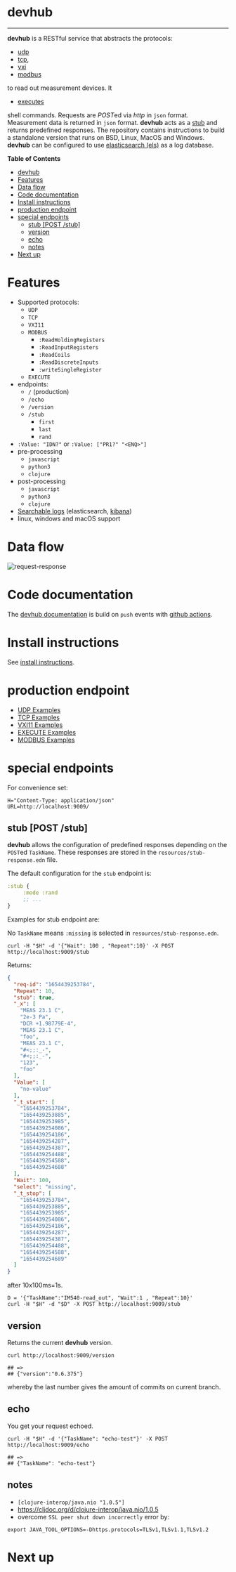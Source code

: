 # devhub
***

**devhub** is a RESTful service that abstracts the protocols:

* [udp](#udp)
* [tcp](#tcp),
* [vxi](#vxi)
* [modbus](#modbus)

to read out measurement devices. It

* [executes](#execute)

shell commands.  Requests are *POST*ed via *http*
in `json` format. Measurement data is returned in `json`
format. **devhub** acts as a [stub](#stub-post-stub) and returns
predefined responses. The repository contains instructions to build a
standalone version that runs on BSD, Linux, MacOS and
Windows. **devhub** can be configured to use [elasticsearch
(els)](#elasticsearch-els) as a log database.

<!-- markdown-toc start - Don't edit this section. Run M-x markdown-toc-refresh-toc -->
**Table of Contents**

- [devhub](#devhub)
- [Features](#features)
- [Data flow](#data-flow)
- [Code documentation](#code-documentation)
- [Install instructions](#install-instructions)
- [production endpoint](#production-endpoint)
- [special endpoints](#special-endpoints)
    - [stub [POST /stub]](#stub-post-stub)
    - [version](#version)
    - [echo](#echo)
    - [notes](#notes)
- [Next up](#next-up)

<!-- markdown-toc end -->


# Features

* Supported protocols:
    * `UDP`
    * `TCP`
    * `VXI11`
    * `MODBUS`
        * `:ReadHoldingRegisters`
        * `:ReadInputRegisters`
        * `:ReadCoils`
        * `:ReadDiscreteInputs`
        * `:writeSingleRegister`
    * `EXECUTE`
* endpoints:
    * `/` (production)
    * `/echo`
    * `/version`
    * `/stub`
        * `first`
        * `last`
        * `rand`
* `:Value: "IDN?"` or `:Value: ["PR1?" "<ENQ>"]`
* pre-processing
    * `javascript`
    * `python3`
    * `clojure`
* post-processing
    * `javascript`
    * `python3`
    * `clojure`
* [Searchable logs](#µlog) (elasticsearch, [kibana](#kibana))
* linux, windows and macOS support

# Data flow

![request-response](./req-res.svg)

# Code documentation

The [devhub documentation](https://wactbprot.github.io/devhub/) is
build on `push` events with [github actions](https://docs.github.com/en/actions).

# Install instructions

See [install instructions](./INSTALL.md).


# production endpoint

* [UDP Examples](./EXAMPLES-UDP.md)
* [TCP Examples](./EXAMPLES-TCP.md)
* [VXI11 Examples](./EXAMPLES-VXI11.md)
* [EXECUTE Examples](./EXAMPLES-EXECUTE.md)
* [MODBUS Examples](./EXAMPLES-MODBUS.md)

# special endpoints

For convenience set:

```shell
H="Content-Type: application/json"
URL=http://localhost:9009/
```

## stub [POST /stub]

**devhub** allows the configuration of predefined responses depending on the `POST`ed
`TaskName`. These responses are stored in the `resources/stub-response.edn` file.

The default configuration for the `stub` endpoint is:

```clojure
:stub {
     :mode :rand
     ;; ...
}
```
Examples for stub endpoint are:

No `TaskName` means `:missing` is selected in `resources/stub-response.edn`.

```shell
curl -H "$H" -d '{"Wait": 100 , "Repeat":10}' -X POST http://localhost:9009/stub
```

Returns:

```json
{
  "req-id": "1654439253784",
  "Repeat": 10,
  "stub": true,
  "_x": [
    "MEAS 23.1 C",
    "2e-3 Pa",
    "DCR +1.98779E-4",
    "MEAS 23.1 C",
    "foo",
    "MEAS 23.1 C",
    "#<;;:_-",
    "#<;;:_-",
    "123",
    "foo"
  ],
  "Value": [
    "no-value"
  ],
  "_t_start": [
    "1654439253784",
    "1654439253885",
    "1654439253985",
    "1654439254086",
    "1654439254186",
    "1654439254287",
    "1654439254387",
    "1654439254488",
    "1654439254588",
    "1654439254688"
  ],
  "Wait": 100,
  "select": "missing",
  "_t_stop": [
    "1654439253784",
    "1654439253885",
    "1654439253985",
    "1654439254086",
    "1654439254186",
    "1654439254287",
    "1654439254387",
    "1654439254488",
    "1654439254588",
    "1654439254689"
  ]
}
```

after 10x100ms=1s.


```shell
D = '{"TaskName":"IM540-read_out", "Wait":1 , "Repeat":10}'
curl -H "$H" -d "$D" -X POST http://localhost:9009/stub
```

## version

Returns the current **devhub** version.

```shell
curl http://localhost:9009/version

## =>
## {"version":"0.6.375"}
```

whereby the last number gives the amount of commits on current branch.

## echo

You get your request echoed.

```shell
curl -H "$H" -d '{"TaskName": "echo-test"}' -X POST http://localhost:9009/echo

## =>
## {"TaskName": "echo-test"}
```
## notes

* `[clojure-interop/java.nio "1.0.5"]`
* https://cljdoc.org/d/clojure-interop/java.nio/1.0.5
*  overcome `SSL peer shut down incorrectly` error by:
```shell
export JAVA_TOOL_OPTIONS=-Dhttps.protocols=TLSv1,TLSv1.1,TLSv1.2
```

# Next up


